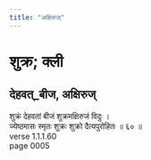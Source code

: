 ```yaml
---
title: "अक्षिरुज्"
---
```


# शुक्र; क्ली
## देहवत्_बीज, अक्षिरुज्
शुक्रं देहवतां बीजं शुक्रमक्षिरुजं विदुः ।<br />ज्येष्ठमासः स्मृतः शुक्रः शुक्रो दैत्यपुरोहितः ॥ ६० ॥<br />verse 1.1.1.60<br />page 0005


